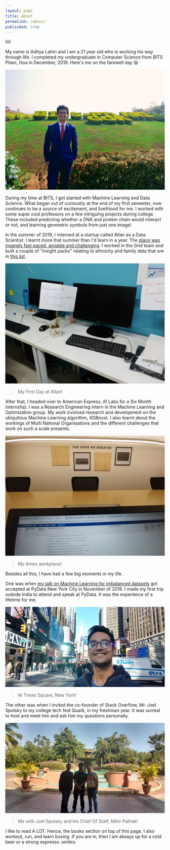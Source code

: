 ```yaml
---
layout: page
title: About
permalink: /about/
published: true
---
```


Hi!

My name is Aditya Lahiri and I am a 21 year old who is working his way through life. I completed my undergraduate in Computer Science from BITS Pilani, Goa in December, 2019. Here's me on the farewell day :smiley: 




![Bits](/images/bits.jpg)



During my time at BITS, I got started with Machine Learning and Data Science. What began out of curiousity at the end of my first semester, now continues to be a source of excitement, and livelihood for me. I worked with some super cool professors on a few intriguing projects during college. These included predicting whether a DNA and protein chain would interact or not, and learning geometric symbols from just one image! 

In the summer of 2019, I interned at a startup called Atlan as a Data Scientist. I learnt more that summer than I'd learn in a year. The [place was insanely fast paced, amiable and challenging](https://blog.atlan.com/team/what-culture-feels-like/). I worked in the Grid team and built a couple of "insight packs" relating to ethnicity and family data that are in [this list](https://grid.atlan.com/search/Global). 


![Atlan](/images/atlan.jpg)

> My First Day at Atlan!

After that, I headed over to American Express, AI Labs for a Six Month internship. I was a Research Engineering intern in the Machine Learning and Optimization group. My work involved research and development on the ubiquitous Machine Learning algorithm, XGBoost. I also learnt about the workings of Multi National Organisations and the different challenges that work on such a scale presents.

![AXP](/images/amex.jpg)

> My Amex workplace!


Besides all this, I have had a few big moments in my life. 

One was when [my talk on Machine Learning for imbalanced datasets](https://pydata.org/nyc2019/schedule/presentation/7/dealing-with-imbalanced-classes-in-machine-learning/) got accepted at PyData New York City in November of 2019. I made my first trip outside India to attend and speak at PyData. It was the experience of a lifetime for me.

![NYC](/images/pydata.jpg)

> At Times Square, New York!

The other was when I invited the co-founder of Stack Overflow, Mr. Joel Spolsky to my college tech fest Quark, in my freshman year. It was surreal to host and meet him and ask him my questions personally.

![Stack](/images/joel.jpg)

> Me with Joel Spolsky and his Chief Of Staff, Mihir Pathak!


I like to read A LOT. Hence, the books section on top of this page.
I also workout, run, and learn boxing. 
If you are in, then I am always up for a cold beer or a strong espresso :smiles:
